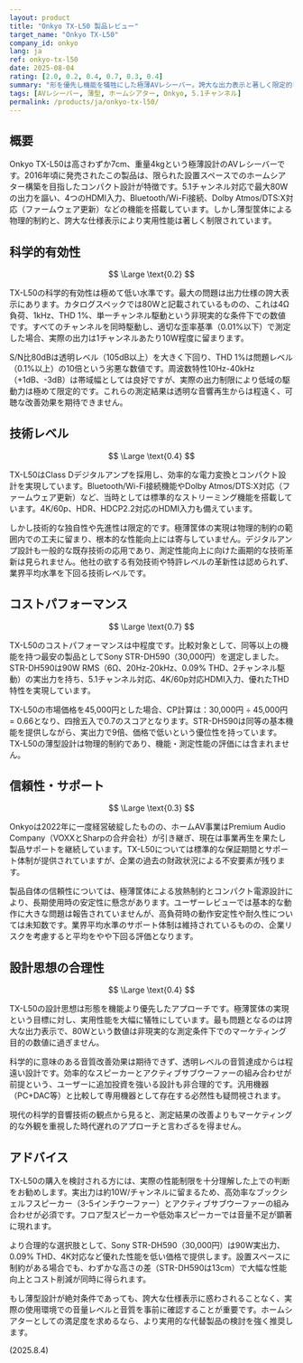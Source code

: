 ```yaml
---
layout: product
title: "Onkyo TX-L50 製品レビュー"
target_name: "Onkyo TX-L50"
company_id: onkyo
lang: ja
ref: onkyo-tx-l50
date: 2025-08-04
rating: [2.0, 0.2, 0.4, 0.7, 0.3, 0.4]
summary: "形を優先し機能を犠牲にした極薄AVレシーバー。誇大な出力表示と著しく限定的な実用性能が科学的評価を大きく損なう。"
tags: [AVレシーバー, 薄型, ホームシアター, Onkyo, 5.1チャンネル]
permalink: /products/ja/onkyo-tx-l50/
---
```


## 概要

Onkyo TX-L50は高さわずか7cm、重量4kgという極薄設計のAVレシーバーです。2016年頃に発売されたこの製品は、限られた設置スペースでのホームシアター構築を目指したコンパクト設計が特徴です。5.1チャンネル対応で最大80Wの出力を謳い、4つのHDMI入力、Bluetooth/Wi-Fi接続、Dolby Atmos/DTS:X対応（ファームウェア更新）などの機能を搭載しています。しかし薄型筐体による物理的制約と、誇大な仕様表示により実用性能は著しく制限されています。

## 科学的有効性

$$ \Large \text{0.2} $$

TX-L50の科学的有効性は極めて低い水準です。最大の問題は出力仕様の誇大表示にあります。カタログスペックでは80Wと記載されているものの、これは4Ω負荷、1kHz、THD 1%、単一チャンネル駆動という非現実的な条件下での数値です。すべてのチャンネルを同時駆動し、適切な歪率基準（0.01%以下）で測定した場合、実際の出力は1チャンネルあたり10W程度に留まります。

S/N比80dBは透明レベル（105dB以上）を大きく下回り、THD 1%は問題レベル（0.1%以上）の10倍という劣悪な数値です。周波数特性10Hz-40kHz（+1dB、-3dB）は帯域幅としては良好ですが、実際の出力制限により低域の駆動力は極めて限定的です。これらの測定結果は透明な音響再生からは程遠く、可聴な改善効果を期待できません。

## 技術レベル

$$ \Large \text{0.4} $$

TX-L50はClass Dデジタルアンプを採用し、効率的な電力変換とコンパクト設計を実現しています。Bluetooth/Wi-Fi接続機能やDolby Atmos/DTS:X対応（ファームウェア更新）など、当時としては標準的なストリーミング機能を搭載しています。4K/60p、HDR、HDCP2.2対応のHDMI入力も備えています。

しかし技術的な独自性や先進性は限定的です。極薄筐体の実現は物理的制約の範囲内での工夫に留まり、根本的な性能向上には寄与していません。デジタルアンプ設計も一般的な既存技術の応用であり、測定性能向上に向けた画期的な技術革新は見られません。他社の欲する有効技術や特許レベルの革新性は認められず、業界平均水準を下回る技術レベルです。

## コストパフォーマンス

$$ \Large \text{0.7} $$

TX-L50のコストパフォーマンスは中程度です。比較対象として、同等以上の機能を持つ最安の製品としてSony STR-DH590（30,000円）を選定しました。STR-DH590は90W RMS（6Ω、20Hz-20kHz、0.09% THD、2チャンネル駆動）の実出力を持ち、5.1チャンネル対応、4K/60p対応HDMI入力、優れたTHD特性を実現しています。

TX-L50の市場価格を45,000円とした場合、CP計算は：30,000円 ÷ 45,000円 = 0.66となり、四捨五入で0.7のスコアとなります。STR-DH590は同等の基本機能を提供しながら、実出力で9倍、価格で低いという優位性を持っています。TX-L50の薄型設計は物理的制約であり、機能・測定性能の評価には含まれません。

## 信頼性・サポート

$$ \Large \text{0.3} $$

Onkyoは2022年に一度経営破綻したものの、ホームAV事業はPremium Audio Company（VOXXとSharpの合弁会社）が引き継ぎ、現在は事業再生を果たし製品サポートを継続しています。TX-L50については標準的な保証期間とサポート体制が提供されていますが、企業の過去の財政状況による不安要素が残ります。

製品自体の信頼性については、極薄筐体による放熱制約とコンパクト電源設計により、長期使用時の安定性に懸念があります。ユーザーレビューでは基本的な動作に大きな問題は報告されていませんが、高負荷時の動作安定性や耐久性については未知数です。業界平均水準のサポート体制は維持されているものの、企業リスクを考慮すると平均をやや下回る評価となります。

## 設計思想の合理性

$$ \Large \text{0.4} $$

TX-L50の設計思想は形態を機能より優先したアプローチです。極薄筐体の実現という目標に対し、実用性能を大幅に犠牲にしています。最も問題となるのは誇大な出力表示で、80Wという数値は非現実的な測定条件下でのマーケティング目的の数値に過ぎません。

科学的に意味のある音質改善効果は期待できず、透明レベルの音質達成からは程遠い設計です。効率的なスピーカーとアクティブサブウーファーの組み合わせが前提という、ユーザーに追加投資を強いる設計も非合理的です。汎用機器（PC+DAC等）と比較して専用機器として存在する必然性も疑問視されます。

現代の科学的音響技術の観点から見ると、測定結果の改善よりもマーケティング的な外観を重視した時代遅れのアプローチと言わざるを得ません。

## アドバイス

TX-L50の購入を検討される方には、実際の性能制限を十分理解した上での判断をお勧めします。実出力は約10W/チャンネルに留まるため、高効率なブックシェルフスピーカー（3-5インチウーファー）とアクティブサブウーファーの組み合わせが必須です。フロア型スピーカーや低効率スピーカーでは音量不足が顕著に現れます。

より合理的な選択肢として、Sony STR-DH590（30,000円）は90W実出力、0.09% THD、4K対応など優れた性能を低い価格で提供します。設置スペースに制約がある場合でも、わずかな高さの差（STR-DH590は13cm）で大幅な性能向上とコスト削減が同時に得られます。

もし薄型設計が絶対条件であっても、誇大な仕様表示に惑わされることなく、実際の使用環境での音量レベルと音質を事前に確認することが重要です。ホームシアターとしての満足度を求めるなら、より実用的な代替製品の検討を強く推奨します。

(2025.8.4)
